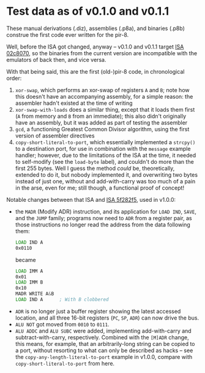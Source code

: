 # Test data as of v0.1.0 and v0.1.1

These manual derivations (.diz), assemblies (.p8a), and binaries (.p8b) construe the first code ever written for the pir-8.

Well, before the ISA got changed, anyway – v0.1.0 and v0.1.1 target
  [ISA 02c8070](https://github.com/thecoshman/pir-8/blob/02c807010162df431a2b948585a0a3f77cfba6d0/ISA.md),
  so the binaries from the current version are incompatible with the emulators of back then, and vice versa.

With that being said, this are the first (old-)pir-8 code, in chronological order:
1. `xor-swap`, which performs an xor-swap of registers `A` and `B`;
   note how this doesn't have an accompanying assembly, for a simple reason: the assembler hadn't existed at the time of writing
2. `xor-swap-with-loads` does a similar thing, except that it loads them first (`A` from memory and `B` from an immediate);
   this also didn't originally have an assembly, but it was added as part of testing the assembler
3. `gcd`, a functioning Greatest Common Divisor algorithm, using the first version of assembler directives
4. `copy-short-literal-to-port`, which essentially implemented a `strcpy()` to a destination port, for use in combination with the `message` example handler;
   however, due to the limitations of the ISA at the time, it needed to self-modify (see the `load-byte` label),
   and couldn't do more than the first 255 bytes.
   Well I guess the method *could* be, theoretically, extended to do it, but nobody implemented it, and overwriting two bytes instead of just one,
   without and add-with-carry was too much of a pain in the arse, even for me;
   still though, a functional proof of concept!

Notable changes between that ISA and [ISA 5f282f5](https://github.com/thecoshman/pir-8/blob/5f282f5e86cfc4add8818a201092c0e75be1c4cd/ISA.md), used in v1.0.0:
  * the `MADR` (Modify ADR) instruction, and its application for `LOAD IND`, `SAVE`, and the `JUMP` family;
    programs now need to `ADR` from a register pair, as those instructions no longer read the address from the data following them:
    ```asm
    LOAD IND A
    0x0110
    ```
    became
    ```asm
    LOAD IMM A
    0x01
    LOAD IMM B
    0x10
    MADR WRITE A&B
    LOAD IND A      ; With B clobbered
    ```
  * `ADR` is no longer just a buffer register showing the latest accessed location, and all three 16-bit registers (`PC`, `SP`, `ADR`) can now drive the bus.
  * `ALU NOT` got moved from `0010` to `0111`.
  * `ALU ADDC` and `ALU SUBC` were added, implementing add-with-carry and subtract-with-carry, respectively.
    Combined with the `[M]ADR` change, this means, for example, that an arbitrarily-long string can be copied to a port,
     without resorting to what can only be described as hacks –
     see the `copy-any-length-literal-to-port` example in v1.0.0, compare with `copy-short-literal-to-port` from here.


